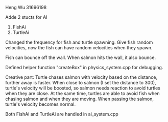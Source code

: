 Heng Wu
31696198

Adde 2 stucts for AI
1. FishAi
2. TurtleAi

Changed the frequency for fish and turtle spawning.
Give fish random velocities, now the fish can have random velocities when they spawn.

Fish can bounce off the wall. When salmon hits the wall, it also bounce.

Defined helper function "createBox" in physics_system.cpp for debugging.

Creative part:
Turtle chases salmon with velocity based on the distance, further away is faster. When close to salmon (I set the distance to 300), turtle's velocity will be boosted, so salmon needs reaction to avoid turtles when they are close.
At the same time, turtles are able to avoid fish when chasing salmon and when they are moving.
When passing the salmon, turtle's velocity becomes normal.

Both FishAi and TurtleAi are handled in ai_system.cpp
